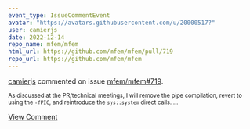 ```yaml
---
event_type: IssueCommentEvent
avatar: "https://avatars.githubusercontent.com/u/20000517?"
user: camierjs
date: 2022-12-14
repo_name: mfem/mfem
html_url: https://github.com/mfem/mfem/pull/719
repo_url: https://github.com/mfem/mfem
---
```


<a href='https://github.com/camierjs' target='_blank'>camierjs</a> commented on issue <a href='https://github.com/mfem/mfem/pull/719' target='_blank'>mfem/mfem#719</a>.

<small>As discussed at the PR/technical meetings, I will remove the pipe compilation, revert to using the `-fPIC`, and reintroduce the `sys::system` direct calls....</small>

<a href='https://github.com/mfem/mfem/pull/719' target='_blank'>View Comment</a>